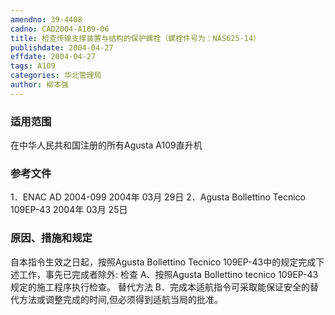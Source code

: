 ```yaml
---
amendno: 39-4408
cadno: CAD2004-A109-06
title: 检查传输支撑装置与结构的保护螺栓（螺栓件号为：NAS625-14）
publishdate: 2004-04-27
effdate: 2004-04-27
tags: A109
categories: 华北管理局
author: 柳本强
---
```


### 适用范围 
在中华人民共和国注册的所有Agusta A109直升机

<!--more-->
### 参考文件
1．ENAC AD 2004-099  2004年 03月 29日
 2．Agusta Bollettino Tecnico 109EP-43  2004年 03月 25日

### 原因、措施和规定 
自本指令生效之日起，按照Agusta Bollettino Tecnico 109EP-43中的规定完成下述工作，事先已完成者除外: 
检查 
    A、按照Agusta Bollettino tecnico  109EP-43规定的施工程序执行检查。 
    替代方法 
    B．完成本适航指令可采取能保证安全的替代方法或调整完成的时间,但必须得到适航当局的批准。
